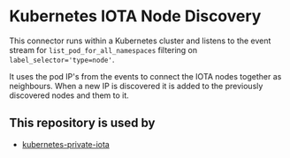 # Kubernetes IOTA Node Discovery

This connector runs within a Kubernetes cluster and listens to the event stream for `list_pod_for_all_namespaces`
filtering on `label_selector='type=node'`.

It uses the pod IP's from the events to connect the IOTA nodes together as neighbours.
When a new IP is discovered it is added to the previously discovered nodes and them to it.

## This repository is used by
- [kubernetes-private-iota](https://github.com/Strydom/kubernetes-private-iota)

